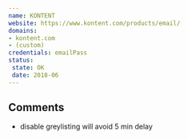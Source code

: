 ```yaml
---
name: KONTENT
website: https://www.kontent.com/products/email/
domains:
- kontent.com
- (custom)
credentials: emailPass
status:
 state: OK
 date: 2018-06
---
```


## Comments
- disable greylisting will avoid 5 min delay
